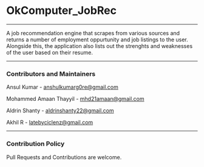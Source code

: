 # OkComputer_JobRec
___

A job recommendation engine that scrapes from  various sources and returns a number of employment oppurtunity and job listings to the user. Alongside this, the application also lists out the strenghts and weaknesses of the user based on their resume.
 
___
### Contributors and Maintainers

Ansul Kumar - anshulkumarg0re@gmail.com

Mohammed Amaan Thayyil - mhd21amaan@gmail.com

Aldrin Shanty - aldrinshanty22@gmail.com

Akhil R - latebyciclenz@gmail.com

___
### Contribution Policy

Pull Requests and Contributions are welcome. 
